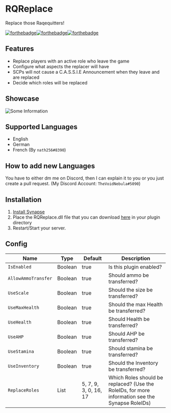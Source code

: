 # RQReplace
 Replace those Raqequitters!

[![forthebadge](https://forthebadge.com/images/badges/built-with-love.svg)](https://forthebadge.com)[![forthebadge](https://forthebadge.com/images/badges/made-with-c-sharp.svg)](https://forthebadge.com)[![forthebadge](https://forthebadge.com/images/badges/you-didnt-ask-for-this.svg)](https://forthebadge.com)

## Features 
* Replace players with an active role who leave the game 
* Configure what aspects the replacer will have
* SCPs will not cause a C.A.S.S.I.E Announcement when they leave and are replaced
* Decide which roles will be replaced


## Showcase

![Some Information](/assets/info.png)

## Supported Languages 
* English
* German
* French (By `nath256#8390`)

## How to add new Languages
You have to either dm me on Discord, then I can explain it to you or you just create a pull request. (My Discord Account: `TheVoidNebula#5090`)


## Installation
1. [Install Synapse](https://github.com/SynapseSL/Synapse/wiki#hosting-guides)
2. Place the RQReplace.dll file that you can download [here](https://github.com/TheVoidNebula/RQReplace/releases) in your plugin directory
3. Restart/Start your server.

## Config
Name  | Type | Default | Description
------------ | ------------ | ------------- | ------------ 
`IsEnabled` | Boolean | true | Is this plugin enabled?
`AllowAmmoTransfer` | Boolean | true | Should ammo be transferred?
`UseScale` | Boolean | true | Should the size be transferred?
`UseMaxHealth` | Boolean | true | Should the max Health be transferred?
`UseHealth` | Boolean | true | Should Health be transferred?
`UseAHP` | Boolean | true | Should AHP be transferred?
`UseStamina` | Boolean | true | Should stamina be transferred?
`UseInventory` | Boolean | true | Should the Inventory be transferred?
`ReplaceRoles` | List | 5, 7, 9, 3, 0, 16, 17 | Which Roles should be replaced? (Use the RoleIDs, for more information see the Synapse RoleIDs)
